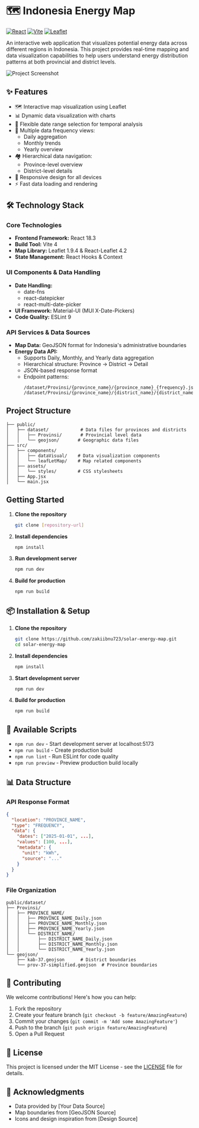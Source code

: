 # 🗺️ Indonesia Energy Map

[![React](https://img.shields.io/badge/React-18.3.1-blue.svg)](https://reactjs.org/)
[![Vite](https://img.shields.io/badge/Vite-4.3.1-646CFF.svg)](https://vitejs.dev/)
[![Leaflet](https://img.shields.io/badge/Leaflet-1.9.4-199900.svg)](https://leafletjs.com/)

An interactive web application that visualizes potential energy data across different regions in Indonesia. This project provides real-time mapping and data visualization capabilities to help users understand energy distribution patterns at both provincial and district levels.

![Project Screenshot](screenshot.png)

## ✨ Features

- 🗺️ Interactive map visualization using Leaflet
- 📊 Dynamic data visualization with charts
- 📅 Flexible date range selection for temporal analysis
- 🔄 Multiple data frequency views:
  - Daily aggregation
  - Monthly trends
  - Yearly overview
- 🏘️ Hierarchical data navigation:
  - Province-level overview
  - District-level details
- 📱 Responsive design for all devices
- ⚡ Fast data loading and rendering

## 🛠️ Technology Stack

### Core Technologies
- **Frontend Framework:** React 18.3
- **Build Tool:** Vite 4
- **Map Library:** Leaflet 1.9.4 & React-Leaflet 4.2
- **State Management:** React Hooks & Context

### UI Components & Data Handling
- **Date Handling:** 
  - date-fns
  - react-datepicker
  - react-multi-date-picker
- **UI Framework:** Material-UI (MUI X-Date-Pickers)
- **Code Quality:** ESLint 9

### API Services & Data Sources
- **Map Data:** GeoJSON format for Indonesia's administrative boundaries
- **Energy Data API:**
  - Supports Daily, Monthly, and Yearly data aggregation
  - Hierarchical structure: Province → District → Detail
  - JSON-based response format
  - Endpoint patterns: 
    ```
    /dataset/Provinsi/{province_name}/{province_name}_{frequency}.json
    /dataset/Provinsi/{province_name}/{district_name}/{district_name}_{frequency}.json
    ```

## Project Structure

```
├── public/
│   ├── dataset/            # Data files for provinces and districts
│   │   ├── Provinsi/       # Provincial level data
│   │   └── geojson/       # Geographic data files
├── src/
│   ├── components/
│   │   ├── dataVisual/    # Data visualization components
│   │   └── leafLetMap/    # Map related components
│   ├── assets/
│   │   └── styles/        # CSS stylesheets
│   ├── App.jsx
│   └── main.jsx
```

## Getting Started

1. **Clone the repository**
   ```bash
   git clone [repository-url]
   ```

2. **Install dependencies**
   ```bash
   npm install
   ```

3. **Run development server**
   ```bash
   npm run dev
   ```

4. **Build for production**
   ```bash
   npm run build
   ```

## 📦 Installation & Setup

1. **Clone the repository**
   ```bash
   git clone https://github.com/zakiibnu723/solar-energy-map.git
   cd solar-energy-map
   ```

2. **Install dependencies**
   ```bash
   npm install
   ```

3. **Start development server**
   ```bash
   npm run dev
   ```

4. **Build for production**
   ```bash
   npm run build
   ```

## 🚀 Available Scripts

- `npm run dev` - Start development server at localhost:5173
- `npm run build` - Create production build
- `npm run lint` - Run ESLint for code quality
- `npm run preview` - Preview production build locally

## 📊 Data Structure

### API Response Format
```json
{
  "location": "PROVINCE_NAME",
  "type": "FREQUENCY",
  "data": {
    "dates": ["2025-01-01", ...],
    "values": [100, ...],
    "metadata": {
      "unit": "kWh",
      "source": "..."
    }
  }
}
```

### File Organization
```
public/dataset/
├── Provinsi/
│   ├── PROVINCE_NAME/
│   │   ├── PROVINCE_NAME_Daily.json
│   │   ├── PROVINCE_NAME_Monthly.json
│   │   ├── PROVINCE_NAME_Yearly.json
│   │   └── DISTRICT_NAME/
│   │       ├── DISTRICT_NAME_Daily.json
│   │       ├── DISTRICT_NAME_Monthly.json
│   │       └── DISTRICT_NAME_Yearly.json
└── geojson/
    ├── kab-37.geojson      # District boundaries
    └── prov-37-simplified.geojson  # Province boundaries
```

## 🤝 Contributing

We welcome contributions! Here's how you can help:

1. Fork the repository
2. Create your feature branch (`git checkout -b feature/AmazingFeature`)
3. Commit your changes (`git commit -m 'Add some AmazingFeature'`)
4. Push to the branch (`git push origin feature/AmazingFeature`)
5. Open a Pull Request

## 📝 License

This project is licensed under the MIT License - see the [LICENSE](LICENSE) file for details.

## 🙏 Acknowledgments

- Data provided by [Your Data Source]
- Map boundaries from [GeoJSON Source]
- Icons and design inspiration from [Design Source]
